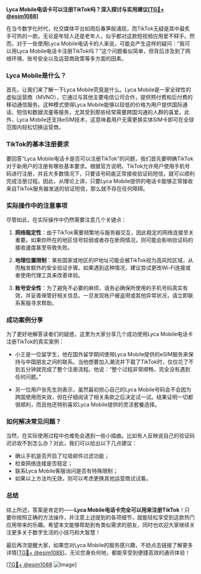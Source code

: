 **Lyca Mobile电话卡可以注册TikTok吗？深入探讨与实用建议[[TG💪+ @esim1088](https://t.me/s/esim1088)]**

在当今数字化时代，社交媒体平台如雨后春笋般涌现，而TikTok无疑是其中最炙手可热的一款。无论是年轻人还是老年人，似乎都对这款短视频应用爱不释手。然而，对于一些使用Lyca Mobile电话卡的人来说，可能会产生这样的疑问：“我可以用Lyca Mobile电话卡注册TikTok吗？”这个问题看似简单，但背后涉及到了网络环境、账号安全以及运营商政策等多方面的因素。

### Lyca Mobile是什么？

首先，让我们来了解一下Lyca Mobile究竟是什么。Lyca Mobile是一家全球性的虚拟运营商（MVNO），它通过与其他主要电信公司合作，提供预付费和后付费的移动通信服务。这种模式使得Lyca Mobile能够以较低的价格为用户提供国际通话、短信和数据流量等服务，尤其受到那些经常需要跨国沟通的人群的喜爱。此外，Lyca Mobile还支持eSIM技术，这意味着用户无需更换实体SIM卡即可在全球范围内轻松切换运营商。

### TikTok的基本注册要求

要回答“Lyca Mobile电话卡是否可以注册TikTok”的问题，我们首先要明确TikTok对于新用户的注册有哪些基本要求。根据官方说明，TikTok允许用户使用手机号码进行注册，并且大多数情况下，只要该号码能正常接收验证码短信，就可以顺利完成注册过程。因此，从理论上讲，只要Lyca Mobile提供的电话卡能够正常接收来自TikTok服务器发送的验证短信，那么就不存在任何障碍。

### 实际操作中的注意事项

尽管如此，在实际操作中仍然需要注意几个关键点：

1. **网络稳定性**：由于TikTok需要频繁地与服务器交互，因此稳定的网络连接至关重要。如果你所在的地区信号较弱或者存在断网情况，则可能会影响验证码的接收速度甚至导致失败。
   
2. **地理位置限制**：某些国家或地区的IP地址可能会被TikTok视为高风险区域，从而触发额外的安全验证步骤。如果遇到这种情况，建议尝试更改Wi-Fi连接或者使用代理工具来改善体验。

3. **账号安全性**：为了避免不必要的麻烦，请务必确保所使用的手机号码真实有效，并妥善保管好相关信息。一旦发现账户被盗用或其他异常状况，请立即联系客服寻求帮助。

### 成功案例分享

为了更好地解答读者们的疑惑，这里为大家分享几个成功使用Lyca Mobile电话卡注册TikTok的真实案例：

- 小王是一位留学生，他在国外留学期间使用Lyca Mobile提供的eSIM服务来保持与中国朋友之间的联系。当他想要加入潮流并下载了TikTok时，仅仅花了不到五分钟就完成了整个注册流程。他说：“整个过程非常顺畅，完全没有遇到任何问题。”

- 另一位用户张先生则表示，虽然最初担心自己的Lyca Mobile号码会不会因为跨国使用而失效，但在仔细阅读了相关条款之后决定试一试。结果证明一切都很顺利，而且他还特别喜欢Lyca Mobile提供的灵活套餐选择。

### 如何解决常见问题？

当然，在实际使用过程中也难免会遇到一些小插曲。比如有人反映说自己的验证码迟迟收不到怎么办？对此，我们可以给出以下几点建议：

- 确认手机是否开启了垃圾邮件过滤功能；
- 检查网络连接是否稳定；
- 联系Lyca Mobile客服询问是否有特殊限制；
- 如果以上方法均无效，则可以考虑更换其他运营商试试看。

### 总结

综上所述，答案是肯定的——**Lyca Mobile电话卡完全可以用来注册TikTok**！只要你按照正确的方法操作，并注意上述提到的各项细节，就能轻松享受到这款热门应用带来的乐趣。希望本文能够帮助到有类似需求的朋友，同时也欢迎大家继续关注更多关于数字生活的小技巧和大智慧！

最后再次提醒大家，如果您对Lyca Mobile的服务感兴趣，不妨点击链接了解更多详情[[TG💪+ @esim1088](https://t.me/s/esim1088)]。无论您身处何地，都能享受到便捷高效的通讯体验！

[[TG💪+ @esim1088](https://t.me/s/esim1088) ![Image](https://i.postimg.cc/4NQfJmqS/Snipaste-2025-05-13-00-14-12.png)]